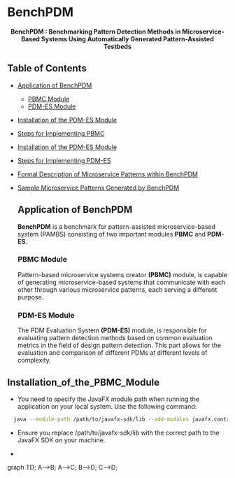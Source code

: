 # BenchPDM

<div align="center">


**BenchPDM : Benchmarking Pattern Detection Methods 
in Microservice-Based Systems Using Automatically Generated Pattern-Assisted Testbeds**
</div>

## Table of Contents
- [Application of BenchPDM](#Application_of_BenchPDM)
   - [PBMC Module](#PBMC_Module)
   - [PDM-ES Module](#PDM-ES_Module)
- [Installation of the PDM-ES Module](#Installation_of_the_PBMC_Module)
- [Steps for Implementing PBMC](#Steps_for_Implementing_PBMC)
- [Installation of the PDM-ES Module](#Installation_of_the_PDM-ES_Module)
- [Steps for Implementing PDM-ES](#Steps_for_Implementing_PDM-ES)
- [Formal Description of Microservice Patterns within BenchPDM](#Formal_Description_of_Microservice_Patterns_within_BenchPDM)
- [Sample Microservice Patterns Generated by BenchPDM](#Sample_Microservice_Patterns_Generated_by_BenchPDM)

  ## Application of BenchPDM
  **BenchPDM**  is a benchmark for pattern-assisted microservice-based system (PAMBS) consisting of two important modules **PBMC** and **PDM-ES**.

  
  ### PBMC Module
  
  Pattern-based microservice systems creator **(PBMC)** module, is capable of generating microservice-based systems that communicate with each other through various microservice patterns, each serving a different purpose.


  ### PDM-ES Module
  
  The PDM Evaluation System **(PDM-ES)** module, is responsible for evaluating pattern detection methods based on common evaluation metrics in the field of design pattern detection. This part allows for the evaluation and comparison of different PDMs at different levels of complexity.
  

## Installation_of_the_PBMC_Module
+  ِYou need to specify the JavaFX module path when running the application on your local system. Use the following command:

  ```bash
    java --module-path /path/to/javafx-sdk/lib --add-modules javafx.controls,javafx.fxml -jar PBMC.jar
  ```

+ Ensure you replace /path/to/javafx-sdk/lib with the correct path to the JavaFX SDK on your machine.

+ ```mermaid
graph TD;
    A-->B;
    A-->C;
    B-->D;
    C-->D;
